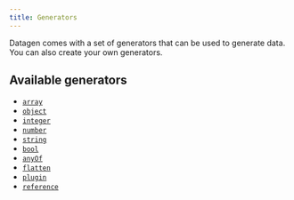 ```yaml
---
title: Generators
---
```


Datagen comes with a set of generators that can be used to generate data.
You can also create your own generators.

## Available generators

* [`array`](array.md)
* [`object`](object.md)
* [`integer`](integer.md)
* [`number`](number.md)
* [`string`](string.md)
* [`bool`](bool.md)
* [`anyOf`](anyof.md)
* [`flatten`](flatten.md)
* [`plugin`](plugin.md)
* [`reference`](reference.md)
